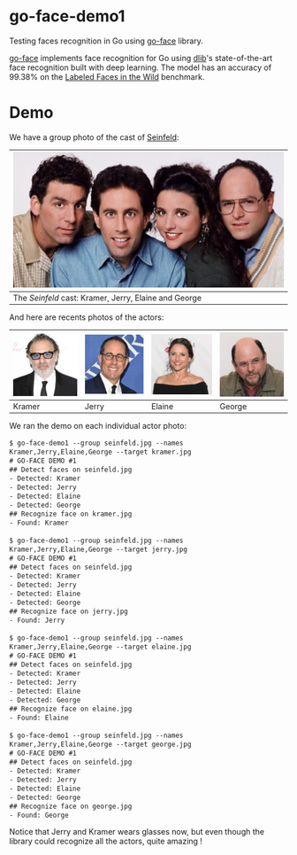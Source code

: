 # go-face-demo1
Testing faces recognition in Go using [go-face](https://github.com/Kagami/go-face) library.

[go-face](https://github.com/Kagami/go-face) implements face recognition for Go using [dlib](http://dlib.net/)'s state-of-the-art face recognition built with deep learning. The model has an accuracy of 99.38% on the [Labeled Faces in the Wild](http://vis-www.cs.umass.edu/lfw/) benchmark.

# Demo

We have a group photo of the cast of [Seinfeld](https://www.imdb.com/title/tt0098904/):

| ![](seinfeld.jpg) |
| --- |
| The *Seinfeld* cast: Kramer, Jerry, Elaine and George |

And here are recents photos of the actors:

| ![](kramer.jpg) | ![](jerry.jpg) | ![](elaine.jpg) | ![](george.jpg) |
| --- | --- | --- | --- |
| Kramer | Jerry | Elaine | George |

We ran the demo on each individual actor photo:

```
$ go-face-demo1 --group seinfeld.jpg --names Kramer,Jerry,Elaine,George --target kramer.jpg
# GO-FACE DEMO #1
## Detect faces on seinfeld.jpg
- Detected: Kramer
- Detected: Jerry
- Detected: Elaine
- Detected: George
## Recognize face on kramer.jpg
- Found: Kramer

$ go-face-demo1 --group seinfeld.jpg --names Kramer,Jerry,Elaine,George --target jerry.jpg
# GO-FACE DEMO #1
## Detect faces on seinfeld.jpg
- Detected: Kramer
- Detected: Jerry
- Detected: Elaine
- Detected: George
## Recognize face on jerry.jpg
- Found: Jerry

$ go-face-demo1 --group seinfeld.jpg --names Kramer,Jerry,Elaine,George --target elaine.jpg
# GO-FACE DEMO #1
## Detect faces on seinfeld.jpg
- Detected: Kramer
- Detected: Jerry
- Detected: Elaine
- Detected: George
## Recognize face on elaine.jpg
- Found: Elaine

$ go-face-demo1 --group seinfeld.jpg --names Kramer,Jerry,Elaine,George --target george.jpg
# GO-FACE DEMO #1
## Detect faces on seinfeld.jpg
- Detected: Kramer
- Detected: Jerry
- Detected: Elaine
- Detected: George
## Recognize face on george.jpg
- Found: George

```

Notice that Jerry and Kramer wears glasses now, but even though the library could recognize all the actors, quite amazing !
